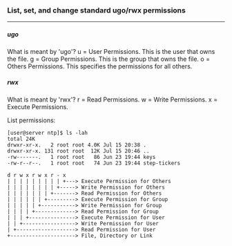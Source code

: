 ### List, set, and change standard ugo/rwx permissions
---

##### ugo
What is meant by 'ugo'?
u = User Permissions. This is the user that owns the file.
g = Group Permissions. This is the group that owns the file.
o = Others Permissions. This specifies the permissions for all others.

##### rwx
What is meant by 'rwx'?
r = Read Permissions.
w = Write Permissions.
x = Execute Permissions.

List permissions:
```
[user@server ntp]$ ls -lah
total 24K
drwxr-xr-x.   2 root root 4.0K Jul 15 20:38 .
drwxr-xr-x. 131 root root  12K Jul 15 20:46 ..
-rw-------.   1 root root   86 Jun 23 19:44 keys
-rw-r--r--.   1 root root   74 Jun 23 19:44 step-tickers
```

```
d r w x r w x r - x
| | | | | | | | | +---> Execute Permission for Others
| | | | | | | | +-----> Write Permission for Others
| | | | | | | +-------> Read Permission for Others
| | | | | | +---------> Execute Permission for Group
| | | | | +-----------> Write Permission for Group
| | | | +-------------> Read Permission for Group
| | | +---------------> Execute Permission for User
| | +-----------------> Write Permission for User
| +-------------------> Read Permission for User
+---------------------> File, Directory or Link
```